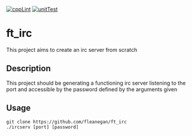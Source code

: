 [![cppLint](https://github.com/fleanegan/ft_irc/actions/workflows/ccpLint.yml/badge.svg?branch=main)](https://github.com/fleanegan/ft_irc/actions/workflows/ccpLint.yml)
[![unitTest](https://github.com/fleanegan/ft_irc/actions/workflows/unitTest.yml/badge.svg?branch=main)](https://github.com/fleanegan/ft_irc/actions/workflows/unitTest.yml)
# ft_irc
This project aims to create an irc server from scratch

## Description
This project should be generating a functioning irc server listening
to the port and accessible by the password defined by the arguments given

## Usage
```
git clone https://github.com/fleanegan/ft_irc
./ircserv [port] [password]
```
